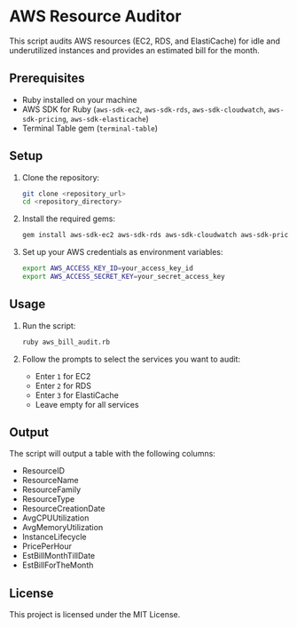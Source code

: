 # AWS Resource Auditor

This script audits AWS resources (EC2, RDS, and ElastiCache) for idle and underutilized instances and provides an estimated bill for the month.

## Prerequisites

- Ruby installed on your machine
- AWS SDK for Ruby (`aws-sdk-ec2`, `aws-sdk-rds`, `aws-sdk-cloudwatch`, `aws-sdk-pricing`, `aws-sdk-elasticache`)
- Terminal Table gem (`terminal-table`)

## Setup

1. Clone the repository:
   ```sh
   git clone <repository_url>
   cd <repository_directory>
   ```

2. Install the required gems:
   ```sh
   gem install aws-sdk-ec2 aws-sdk-rds aws-sdk-cloudwatch aws-sdk-pricing aws-sdk-elasticache terminal-table
   ```

3. Set up your AWS credentials as environment variables:
   ```sh
   export AWS_ACCESS_KEY_ID=your_access_key_id
   export AWS_ACCESS_SECRET_KEY=your_secret_access_key
   ```

## Usage

1. Run the script:
   ```sh
   ruby aws_bill_audit.rb
   ```

2. Follow the prompts to select the services you want to audit:
   - Enter `1` for EC2
   - Enter `2` for RDS
   - Enter `3` for ElastiCache
   - Leave empty for all services

## Output

The script will output a table with the following columns:
- ResourceID
- ResourceName
- ResourceFamily
- ResourceType
- ResourceCreationDate
- AvgCPUUtilization
- AvgMemoryUtilization
- InstanceLifecycle
- PricePerHour
- EstBillMonthTillDate
- EstBillForTheMonth

## License

This project is licensed under the MIT License.